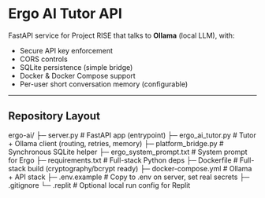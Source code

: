# Ergo AI Tutor API

FastAPI service for Project RISE that talks to **Ollama** (local LLM), with:
- Secure API key enforcement
- CORS controls
- SQLite persistence (simple bridge)
- Docker & Docker Compose support
- Per-user short conversation memory (configurable)

---

## Repository Layout
ergo-ai/
├─ server.py # FastAPI app (entrypoint)
├─ ergo_ai_tutor.py # Tutor + Ollama client (routing, retries, memory)
├─ platform_bridge.py # Synchronous SQLite helper
├─ ergo_system_prompt.txt # System prompt for Ergo
├─ requirements.txt # Full-stack Python deps
├─ Dockerfile # Full-stack build (cryptography/bcrypt ready)
├─ docker-compose.yml # Ollama + API stack
├─ .env.example # Copy to .env on server, set real secrets
├─ .gitignore
└─ .replit # Optional local run config for Replit
